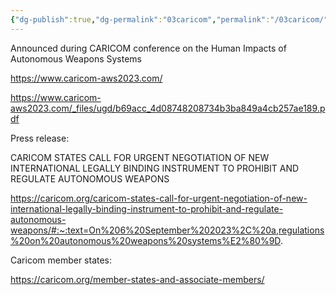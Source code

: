 ```yaml
---
{"dg-publish":true,"dg-permalink":"03caricom","permalink":"/03caricom/","tags":["event","armscontrol"]}
---
```


Announced during CARICOM conference on the Human Impacts of Autonomous Weapons Systems

https://www.caricom-aws2023.com/

https://www.caricom-aws2023.com/_files/ugd/b69acc_4d08748208734b3ba849a4cb257ae189.pdf

Press release:

CARICOM STATES CALL FOR URGENT NEGOTIATION OF NEW INTERNATIONAL LEGALLY BINDING INSTRUMENT TO PROHIBIT AND REGULATE AUTONOMOUS WEAPONS

https://caricom.org/caricom-states-call-for-urgent-negotiation-of-new-international-legally-binding-instrument-to-prohibit-and-regulate-autonomous-weapons/#:~:text=On%206%20September%202023%2C%20a,regulations%20on%20autonomous%20weapons%20systems%E2%80%9D.

Caricom member states:

https://caricom.org/member-states-and-associate-members/



